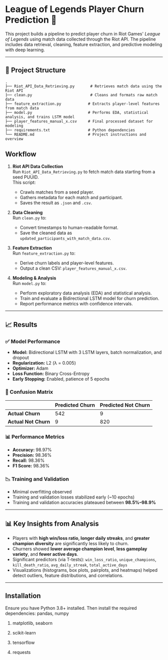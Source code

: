 # League of Legends Player Churn Prediction 🚀

This project builds a pipeline to predict player churn in Riot Games' *League of Legends* using match data collected through the Riot API. The pipeline includes data retrieval, cleaning, feature extraction, and predictive modeling with deep learning.

---

## 📁 Project Structure

```text
.
├── Riot_API_Data_Retrieving.py       # Retrieves match data using the Riot API
├── clean.py                          # Cleans and formats raw match data
├── feature_extraction.py            # Extracts player-level features from match data
├── model.py                         # Performs EDA, statistical analysis, and trains LSTM model
├── player_features_manual_x.csv     # Final processed dataset for modeling
├── requirements.txt                 # Python dependencies
└── README.md                        # Project instructions and overview

```

## Workflow

1. **Riot API Data Collection**  
   Run `Riot_API_Data_Retrieving.py` to fetch match data starting from a seed PUUID.  
   This script:
   - Crawls matches from a seed player.
   - Gathers metadata for each match and participant.
   - Saves the result as `.json` and `.csv`.

2. **Data Cleaning**  
   Run `clean.py` to:
   - Convert timestamps to human-readable format.
   - Save the cleaned data as `updated_participants_with_match_data.csv`.

3. **Feature Extraction**  
   Run `feature_extraction.py` to:
   - Derive churn labels and player-level features.
   - Output a clean CSV: `player_features_manual_x.csv`.

4. **Modeling & Analysis**  
   Run `model.py` to:
   - Perform exploratory data analysis (EDA) and statistical analysis.
   - Train and evaluate a Bidirectional LSTM model for churn prediction.
   - Report performance metrics with confidence intervals.

---

## 📈 Results

### ✅ Model Performance

- **Model:** Bidirectional LSTM with 3 LSTM layers, batch normalization, and dropout
- **Regularization:** L2 (λ = 0.005)
- **Optimizer:** Adam
- **Loss Function:** Binary Cross-Entropy
- **Early Stopping:** Enabled, patience of 5 epochs

### 🧪 Confusion Matrix
|           | Predicted Churn | Predicted Not Churn |
|-----------|------------------|----------------------|
| **Actual Churn**     | 542              | 9                    |
| **Actual Not Churn** | 9                | 820                  |

### 📊 Performance Metrics
- **Accuracy:** 98.97%
- **Precision:** 98.36%
- **Recall:** 98.36%
- **F1 Score:** 98.36%

### 📉 Training and Validation
- Minimal overfitting observed
- Training and validation losses stabilized early (~10 epochs)
- Training and validation accuracies plateaued between **98.5%–98.9%**

---

## 📊 Key Insights from Analysis

- Players with **high win/loss ratio, longer daily streaks**, and **greater champion diversity** are significantly less likely to churn.
- Churners showed **lower average champion level**, **less gameplay variety**, and **fewer active days**.
- Significant predictors (via T-tests): `win_loss_ratio`, `unique_champions`, `kill_death_ratio`, `avg_daily_streak`, `total_active_days`
- Visualizations (histograms, box plots, pairplots, and heatmaps) helped detect outliers, feature distributions, and correlations.

---
## Installation

Ensure you have Python 3.8+ installed. Then install the required dependencies:
pandas, numpy

1. matplotlib, seaborn

2. scikit-learn

3. tensorflow

4. requests


